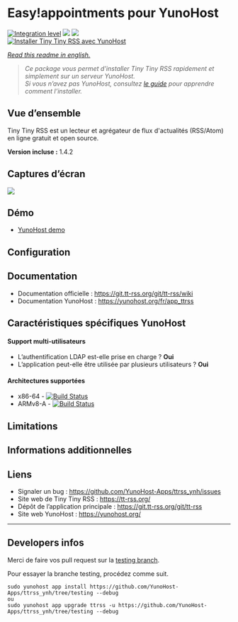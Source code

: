 # Easy!appointments pour YunoHost

[![Integration level](https://dash.yunohost.org/integration/ttrss.svg)](https://dash.yunohost.org/appci/app/ttrss) ![](https://ci-apps.yunohost.org/ci/badges/ttrss.status.svg) ![](https://ci-apps.yunohost.org/ci/badges/ttrss.maintain.svg)  
[![Installer Tiny Tiny RSS avec YunoHost](https://install-app.yunohost.org/install-with-yunohost.svg)](https://install-app.yunohost.org/?app=ttrss)

*[Read this readme in english.](./README.md)* 

> *Ce package vous permet d’installer Tiny Tiny RSS rapidement et simplement sur un serveur YunoHost.  
Si vous n’avez pas YunoHost, consultez [le guide](https://yunohost.org/#/install) pour apprendre comment l’installer.*

## Vue d’ensemble

Tiny Tiny RSS est un lecteur et agrégateur de flux d'actualités (RSS/Atom) en ligne gratuit et open source.

**Version incluse :** 1.4.2

## Captures d’écran

![](https://tt-rss.org/images/ttrss/18.12/1812-shot1.png)

## Démo

* [YunoHost demo](https://demo.yunohost.org/ttrss/)

## Configuration

## Documentation

* Documentation officielle : https://git.tt-rss.org/git/tt-rss/wiki
* Documentation YunoHost : https://yunohost.org/fr/app_ttrss

## Caractéristiques spécifiques YunoHost

#### Support multi-utilisateurs

* L’authentification LDAP est-elle prise en charge ? **Oui**
* L’application peut-elle être utilisée par plusieurs utilisateurs ? **Oui**

#### Architectures supportées

* x86-64 - [![Build Status](https://ci-apps.yunohost.org/ci/logs/ttrss.svg)](https://ci-apps.yunohost.org/ci/apps/ttrss/)
* ARMv8-A - [![Build Status](https://ci-apps-arm.yunohost.org/ci/logs/ttrss.svg)](https://ci-apps-arm.yunohost.org/ci/apps/ttrss/)

## Limitations

## Informations additionnelles

## Liens

* Signaler un bug : https://github.com/YunoHost-Apps/ttrss_ynh/issues
* Site web de Tiny Tiny RSS : https://tt-rss.org/
* Dépôt de l’application principale : https://git.tt-rss.org/git/tt-rss
* Site web YunoHost : https://yunohost.org/

---

## Developers infos

Merci de faire vos pull request sur la [testing branch](https://github.com/YunoHost-Apps/ttrss_ynh/tree/testing).

Pour essayer la branche testing, procédez comme suit.
```
sudo yunohost app install https://github.com/YunoHost-Apps/ttrss_ynh/tree/testing --debug
ou
sudo yunohost app upgrade ttrss -u https://github.com/YunoHost-Apps/ttrss_ynh/tree/testing --debug
```
